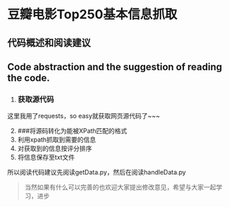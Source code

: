 # 豆瓣电影Top250基本信息抓取
## 代码概述和阅读建议
## Code abstraction and the suggestion of reading the code.

1. ### 获取源代码
这里我用了requests，so easy就获取网页源代码了~~~

2. ###将源码转化为能被XPath匹配的格式
3. 利用xpath抓取到需要的信息
4. 对获取到的信息按评分排序 
5. 将信息保存至txt文件

所以阅读代码建议先阅读getData.py，然后在阅读handleData.py

> 当然如果有什么可以完善的也欢迎大家提出修改意见，希望与大家一起学习，进步